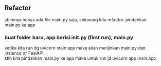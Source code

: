 ## Refactor
sblmnya hanya ada file main.py saja, sekarang kita refactor. pindahkan main.py ke app
### buat folder baru, app berisi __init__.py (first run), main.py
ketika kita run dg uvicorn main:app maka akan menjlnkan main.py dan instance dr FastAPI.<br>
stlh kita pindahkan main.py ke app maka untuk run jd uvicorn app.main:app